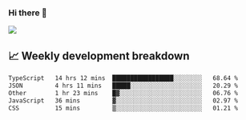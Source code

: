 ### Hi there 👋
<img align="center" src="https://github-readme-stats.vercel.app/api?username=Tumao727&show_icons=true&hide_title=true&theme=dracula" />


## 📈 Weekly development breakdown
<!--START_SECTION:waka-->

```txt
TypeScript   14 hrs 12 mins  █████████████████░░░░░░░░   68.64 %
JSON         4 hrs 11 mins   █████░░░░░░░░░░░░░░░░░░░░   20.29 %
Other        1 hr 23 mins    █▓░░░░░░░░░░░░░░░░░░░░░░░   06.76 %
JavaScript   36 mins         ▓░░░░░░░░░░░░░░░░░░░░░░░░   02.97 %
CSS          15 mins         ▒░░░░░░░░░░░░░░░░░░░░░░░░   01.21 %
```

<!--END_SECTION:waka-->